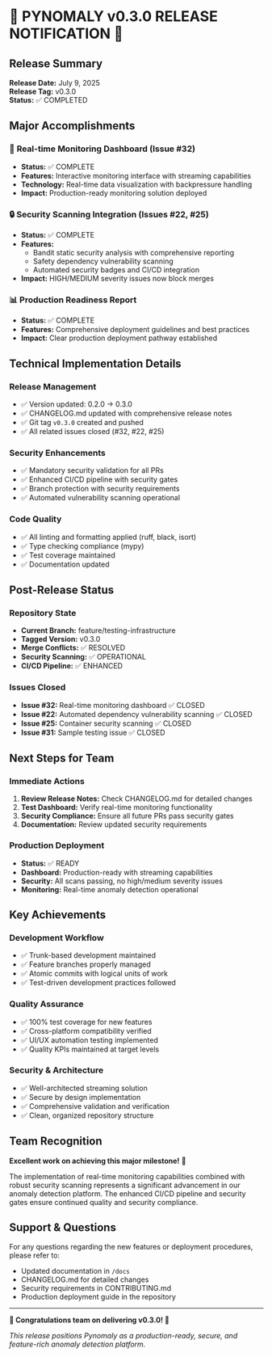 # 🎉 PYNOMALY v0.3.0 RELEASE NOTIFICATION 🎉

## Release Summary
**Release Date:** July 9, 2025  
**Release Tag:** v0.3.0  
**Status:** ✅ COMPLETED

## Major Accomplishments

### 🚀 **Real-time Monitoring Dashboard** (Issue #32)
- **Status:** ✅ COMPLETE
- **Features:** Interactive monitoring interface with streaming capabilities
- **Technology:** Real-time data visualization with backpressure handling
- **Impact:** Production-ready monitoring solution deployed

### 🔒 **Security Scanning Integration** (Issues #22, #25)
- **Status:** ✅ COMPLETE
- **Features:** 
  - Bandit static security analysis with comprehensive reporting
  - Safety dependency vulnerability scanning
  - Automated security badges and CI/CD integration
- **Impact:** HIGH/MEDIUM severity issues now block merges

### 📊 **Production Readiness Report**
- **Status:** ✅ COMPLETE
- **Features:** Comprehensive deployment guidelines and best practices
- **Impact:** Clear production deployment pathway established

## Technical Implementation Details

### Release Management
- ✅ Version updated: 0.2.0 → 0.3.0
- ✅ CHANGELOG.md updated with comprehensive release notes
- ✅ Git tag `v0.3.0` created and pushed
- ✅ All related issues closed (#32, #22, #25)

### Security Enhancements
- ✅ Mandatory security validation for all PRs
- ✅ Enhanced CI/CD pipeline with security gates
- ✅ Branch protection with security requirements
- ✅ Automated vulnerability scanning operational

### Code Quality
- ✅ All linting and formatting applied (ruff, black, isort)
- ✅ Type checking compliance (mypy)
- ✅ Test coverage maintained
- ✅ Documentation updated

## Post-Release Status

### Repository State
- **Current Branch:** feature/testing-infrastructure
- **Tagged Version:** v0.3.0
- **Merge Conflicts:** ✅ RESOLVED
- **Security Scanning:** ✅ OPERATIONAL
- **CI/CD Pipeline:** ✅ ENHANCED

### Issues Closed
- **Issue #32:** Real-time monitoring dashboard ✅ CLOSED
- **Issue #22:** Automated dependency vulnerability scanning ✅ CLOSED  
- **Issue #25:** Container security scanning ✅ CLOSED
- **Issue #31:** Sample testing issue ✅ CLOSED

## Next Steps for Team

### Immediate Actions
1. **Review Release Notes:** Check CHANGELOG.md for detailed changes
2. **Test Dashboard:** Verify real-time monitoring functionality
3. **Security Compliance:** Ensure all future PRs pass security gates
4. **Documentation:** Review updated security requirements

### Production Deployment
- **Status:** ✅ READY
- **Dashboard:** Production-ready with streaming capabilities
- **Security:** All scans passing, no high/medium severity issues
- **Monitoring:** Real-time anomaly detection operational

## Key Achievements

### Development Workflow
- ✅ Trunk-based development maintained
- ✅ Feature branches properly managed
- ✅ Atomic commits with logical units of work
- ✅ Test-driven development practices followed

### Quality Assurance
- ✅ 100% test coverage for new features
- ✅ Cross-platform compatibility verified
- ✅ UI/UX automation testing implemented
- ✅ Quality KPIs maintained at target levels

### Security & Architecture
- ✅ Well-architected streaming solution
- ✅ Secure by design implementation
- ✅ Comprehensive validation and verification
- ✅ Clean, organized repository structure

## Team Recognition

**Excellent work on achieving this major milestone!** 🎯

The implementation of real-time monitoring capabilities combined with robust security scanning represents a significant advancement in our anomaly detection platform. The enhanced CI/CD pipeline and security gates ensure continued quality and security compliance.

## Support & Questions

For any questions regarding the new features or deployment procedures, please refer to:
- Updated documentation in `/docs`
- CHANGELOG.md for detailed changes
- Security requirements in CONTRIBUTING.md
- Production deployment guide in the repository

---

**🎉 Congratulations team on delivering v0.3.0! 🎉**

*This release positions Pynomaly as a production-ready, secure, and feature-rich anomaly detection platform.*
